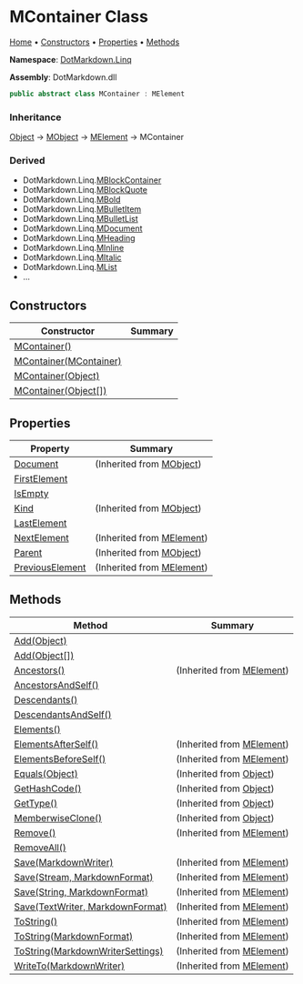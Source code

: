# MContainer Class

[Home](../../../README.md) &#x2022; [Constructors](#constructors) &#x2022; [Properties](#properties) &#x2022; [Methods](#methods)

**Namespace**: [DotMarkdown.Linq](../README.md)

**Assembly**: DotMarkdown\.dll

```csharp
public abstract class MContainer : MElement
```

### Inheritance

[Object](https://docs.microsoft.com/en-us/dotnet/api/system.object) &#x2192; [MObject](../MObject/README.md) &#x2192; [MElement](../MElement/README.md) &#x2192; MContainer

### Derived

* DotMarkdown\.Linq\.[MBlockContainer](../MBlockContainer/README.md)
* DotMarkdown\.Linq\.[MBlockQuote](../MBlockQuote/README.md)
* DotMarkdown\.Linq\.[MBold](../MBold/README.md)
* DotMarkdown\.Linq\.[MBulletItem](../MBulletItem/README.md)
* DotMarkdown\.Linq\.[MBulletList](../MBulletList/README.md)
* DotMarkdown\.Linq\.[MDocument](../MDocument/README.md)
* DotMarkdown\.Linq\.[MHeading](../MHeading/README.md)
* DotMarkdown\.Linq\.[MInline](../MInline/README.md)
* DotMarkdown\.Linq\.[MItalic](../MItalic/README.md)
* DotMarkdown\.Linq\.[MList](../MList/README.md)
* \.\.\.

## Constructors

| Constructor | Summary |
| ----------- | ------- |
| [MContainer()](-ctor/README.md#DotMarkdown_Linq_MContainer__ctor) | |
| [MContainer(MContainer)](-ctor/README.md#DotMarkdown_Linq_MContainer__ctor_DotMarkdown_Linq_MContainer_) | |
| [MContainer(Object)](-ctor/README.md#DotMarkdown_Linq_MContainer__ctor_System_Object_) | |
| [MContainer(Object\[\])](-ctor/README.md#DotMarkdown_Linq_MContainer__ctor_System_Object___) | |

## Properties

| Property | Summary |
| -------- | ------- |
| [Document](../MObject/Document/README.md) |  \(Inherited from [MObject](../MObject/README.md)\) |
| [FirstElement](FirstElement/README.md) | |
| [IsEmpty](IsEmpty/README.md) | |
| [Kind](../MObject/Kind/README.md) |  \(Inherited from [MObject](../MObject/README.md)\) |
| [LastElement](LastElement/README.md) | |
| [NextElement](../MElement/NextElement/README.md) |  \(Inherited from [MElement](../MElement/README.md)\) |
| [Parent](../MObject/Parent/README.md) |  \(Inherited from [MObject](../MObject/README.md)\) |
| [PreviousElement](../MElement/PreviousElement/README.md) |  \(Inherited from [MElement](../MElement/README.md)\) |

## Methods

| Method | Summary |
| ------ | ------- |
| [Add(Object)](Add/README.md#DotMarkdown_Linq_MContainer_Add_System_Object_) | |
| [Add(Object\[\])](Add/README.md#DotMarkdown_Linq_MContainer_Add_System_Object___) | |
| [Ancestors()](../MElement/Ancestors/README.md) |  \(Inherited from [MElement](../MElement/README.md)\) |
| [AncestorsAndSelf()](AncestorsAndSelf/README.md) | |
| [Descendants()](Descendants/README.md) | |
| [DescendantsAndSelf()](DescendantsAndSelf/README.md) | |
| [Elements()](Elements/README.md) | |
| [ElementsAfterSelf()](../MElement/ElementsAfterSelf/README.md) |  \(Inherited from [MElement](../MElement/README.md)\) |
| [ElementsBeforeSelf()](../MElement/ElementsBeforeSelf/README.md) |  \(Inherited from [MElement](../MElement/README.md)\) |
| [Equals(Object)](https://docs.microsoft.com/en-us/dotnet/api/system.object.equals) |  \(Inherited from [Object](https://docs.microsoft.com/en-us/dotnet/api/system.object)\) |
| [GetHashCode()](https://docs.microsoft.com/en-us/dotnet/api/system.object.gethashcode) |  \(Inherited from [Object](https://docs.microsoft.com/en-us/dotnet/api/system.object)\) |
| [GetType()](https://docs.microsoft.com/en-us/dotnet/api/system.object.gettype) |  \(Inherited from [Object](https://docs.microsoft.com/en-us/dotnet/api/system.object)\) |
| [MemberwiseClone()](https://docs.microsoft.com/en-us/dotnet/api/system.object.memberwiseclone) |  \(Inherited from [Object](https://docs.microsoft.com/en-us/dotnet/api/system.object)\) |
| [Remove()](../MElement/Remove/README.md) |  \(Inherited from [MElement](../MElement/README.md)\) |
| [RemoveAll()](RemoveAll/README.md) | |
| [Save(MarkdownWriter)](../MElement/Save/README.md#DotMarkdown_Linq_MElement_Save_DotMarkdown_MarkdownWriter_) |  \(Inherited from [MElement](../MElement/README.md)\) |
| [Save(Stream, MarkdownFormat)](../MElement/Save/README.md#DotMarkdown_Linq_MElement_Save_System_IO_Stream_DotMarkdown_MarkdownFormat_) |  \(Inherited from [MElement](../MElement/README.md)\) |
| [Save(String, MarkdownFormat)](../MElement/Save/README.md#DotMarkdown_Linq_MElement_Save_System_String_DotMarkdown_MarkdownFormat_) |  \(Inherited from [MElement](../MElement/README.md)\) |
| [Save(TextWriter, MarkdownFormat)](../MElement/Save/README.md#DotMarkdown_Linq_MElement_Save_System_IO_TextWriter_DotMarkdown_MarkdownFormat_) |  \(Inherited from [MElement](../MElement/README.md)\) |
| [ToString()](../MElement/ToString/README.md#DotMarkdown_Linq_MElement_ToString) |  \(Inherited from [MElement](../MElement/README.md)\) |
| [ToString(MarkdownFormat)](../MElement/ToString/README.md#DotMarkdown_Linq_MElement_ToString_DotMarkdown_MarkdownFormat_) |  \(Inherited from [MElement](../MElement/README.md)\) |
| [ToString(MarkdownWriterSettings)](../MElement/ToString/README.md#DotMarkdown_Linq_MElement_ToString_DotMarkdown_MarkdownWriterSettings_) |  \(Inherited from [MElement](../MElement/README.md)\) |
| [WriteTo(MarkdownWriter)](../MElement/WriteTo/README.md) |  \(Inherited from [MElement](../MElement/README.md)\) |

